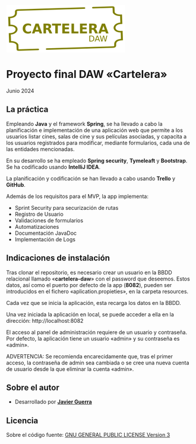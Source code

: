 ![Logo Cartelera](src/main/resources/static/img/logo.svg)  

# Proyecto final DAW «Cartelera»

Junio 2024

## La práctica

Empleando **Java** y el framework **Spring**, se ha llevado a cabo la planificación e implementación de una aplicación web que permite a los usuarios listar cines, salas de cine y sus películas asociadas, y capacita a los usuarios registrados para modificar, mediante formularios, cada una de las entidades mencionadas.

En su desarrollo se ha empleado **Spring security**, **Tymeleaft** y **Bootstrap**. Se ha codificado usando **IntelliJ IDEA**.

La planificación y codificación se han llevado a cabo usando **Trello** y **GitHub**.

Además de los requisitos para el MVP, la app implementa:

- Sprint Security para securización de rutas
- Registro de Usuario
- Validaciones de formularios
- Automatizaciones
- Documentación JavaDoc
- Implementación de Logs

## Indicaciones de instalación

Tras clonar el repositorio, es necesario crear un usuario en la BBDD relacional llamado «**cartelera-daw**» con el password que deseemos. Estos datos, así como el puerto por defecto de la app (**8082**), pueden ser introducidos en el fichero «aplication.propieties», en la carpeta resources.

Cada vez que se inicia la aplicación, esta recarga los datos en la BBDD.

Una vez iniciada la aplicación en local, se puede acceder a ella en la dirección: http://localhost:8082

El acceso al panel de administración requiere de un usuario y contraseña. Por defecto, la aplicación tiene un usuario «admin» y su contraseña es «admin».

ADVERTENCIA: Se recomienda encarecidamente que, tras el primer acceso, la contraseña de admin sea cambiada o se cree una nueva cuenta de usuario desde la que eliminar la cuenta «admin».

## Sobre el autor

* Desarrollado por [**Javier Guerra**](https://javguerra.github.io/)

## Licencia

Sobre el código fuente: [GNU GENERAL PUBLIC LICENSE Version 3](LICENSE)
